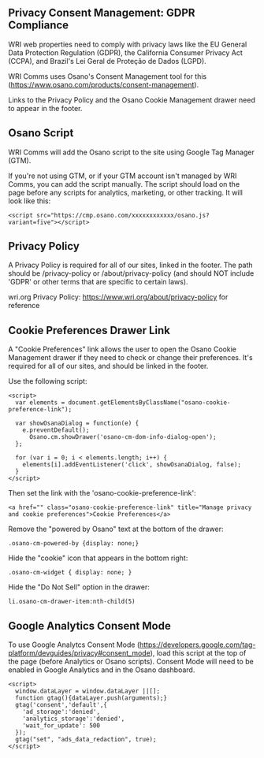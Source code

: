 Privacy Consent Management: GDPR Compliance
-------------------------------------------

WRI web properties need to comply with privacy laws like the EU General Data Protection Regulation (GDPR), the California Consumer Privacy Act (CCPA), and Brazil's Lei Geral de Proteção de Dados (LGPD).

WRI Comms uses Osano's Consent Management tool for this (https://www.osano.com/products/consent-management). 

Links to the Privacy Policy and the Osano Cookie Management drawer need to appear in the footer. 

Osano Script
------------
WRI Comms will add the Osano script to the site using Google Tag Manager (GTM).

If you're not using GTM, or if your GTM account isn't managed by WRI Comms, you can add the script manually. The script should load on the page before any scripts for analytics, marketing, or other tracking. It will look like this:
```
<script src="https://cmp.osano.com/xxxxxxxxxxxx/osano.js?variant=five"></script>
``` 

Privacy Policy
--------------

A Privacy Policy is required for all of our sites, linked in the footer. The path should be /privacy-policy or /about/privacy-policy (and should NOT include 'GDPR' or other terms that are specific to certain laws).

wri.org Privacy Policy: https://www.wri.org/about/privacy-policy for reference

Cookie Preferences Drawer Link
------------------------------

A "Cookie Preferences" link allows the user to open the Osano Cookie Management drawer if they need to check or change their preferences. It's required for all of our sites, and should be linked in the footer.

Use the following script:
```
<script>
  var elements = document.getElementsByClassName("osano-cookie-preference-link");

  var showOsanaDialog = function(e) {
    e.preventDefault();
	  Osano.cm.showDrawer('osano-cm-dom-info-dialog-open');
  };

  for (var i = 0; i < elements.length; i++) {
    elements[i].addEventListener('click', showOsanaDialog, false);
  }  
</script>
```

Then set the link with the 'osano-cookie-preference-link':

 ```
<a href="" class="osano-cookie-preference-link" title="Manage privacy and cookie preferences">Cookie Preferences</a>
 ```

Remove the "powered by Osano" text at the bottom of the drawer: 
```
.osano-cm-powered-by {display: none;}
```
Hide the "cookie" icon that appears in the bottom right: 
```
.osano-cm-widget { display: none; } 
```
Hide the "Do Not Sell" option in the drawer:
```
li.osano-cm-drawer-item:nth-child(5)
```

Google Analytics Consent Mode
-----------------------------

To use Google Analytcs Consent Mode (https://developers.google.com/tag-platform/devguides/privacy#consent_mode), load this script at the top of the page (before Analytics or Osano scripts). Consent Mode will need to be enabled in Google Analytics and in the Osano dashboard.

```
<script>
  window.dataLayer = window.dataLayer ||[];
  function gtag(){dataLayer.push(arguments);}
  gtag('consent','default',{
    'ad_storage':'denied',
    'analytics_storage':'denied',
    'wait_for_update': 500
  });
  gtag("set", "ads_data_redaction", true);
</script>
 ```

